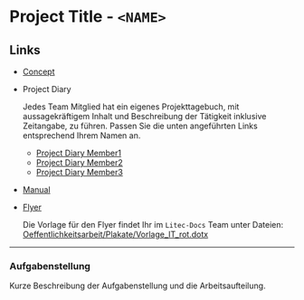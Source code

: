 # Project Title - `<NAME>`

## Links

- [Concept](./doc/concept.md)

- Project Diary

  Jedes Team Mitglied hat ein eigenes Projekttagebuch, mit aussagekräftigem Inhalt und Beschreibung der Tätigkeit inklusive Zeitangabe, zu führen.
  Passen Sie die unten angeführten Links entsprechend Ihrem Namen an.

  - [Project Diary Member1](./doc/project-diary-1.md)
  - [Project Diary Member2](./doc/project-diary-2.md)
  - [Project Diary Member3](./doc/project-diary-3.md)

- [Manual](./doc/manual.md)

- [Flyer](./doc/flyer.pdf) 

  Die Vorlage für den Flyer findet Ihr im `Litec-Docs` Team unter Dateien:
  [Oeffentlichkeitsarbeit/Plakate/Vorlage_IT_rot.dotx](
  https://linzertechnikum.sharepoint.com/:w:/r/sites/LiTec-Docs/Freigegebene%20Dokumente/General/Oeffentlichkeitsarbeit/Plakate/Vorlage_IT_rot.dotx?d=w38f37a511d974af781a6a54cfa643a61&csf=1&web=1&e=0JrAuY)

---

### Aufgabenstellung

Kurze Beschreibung der Aufgabenstellung und die Arbeitsaufteilung.
